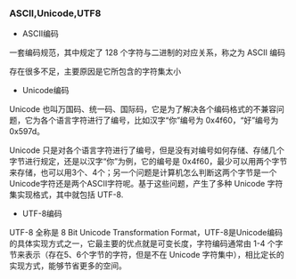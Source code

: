 ### ASCII,Unicode,UTF8

* ASCII编码

一套编码规范，其中规定了 128 个字符与二进制的对应关系，称之为 ASCII 编码

存在很多不足，主要原因是它所包含的字符集太小

* Unicode编码

Unicode 也叫万国码、统一码、国际码，它是为了解决各个编码格式的不兼容问题，它为各个语言字符进行了编号，比如汉字“你”编号为 0x4f60，“好”编号为 0x597d。

Unicode 只是对各个语言字符进行了编号，但是没有对编号如何存储、存储几个字节进行规定，还是以汉字“你”为例，它的编号是 0x4f60，最少可以用两个字节来存储，也可以用3个、4个；另一个问题是计算机怎么判断这两个字节是一个Unicode字符还是两个ASCII字符呢。基于这些问题，产生了多种 Unicode 字符集实现格式，其中就包括 UTF-8.

* UTF-8编码

UTF-8 全称是 8 Bit Unicode Transformation Format，UTF-8是Unicode编码的具体实现方式之一，它最主要的优点就是可变长度，字符编码通常由 1-4 个字节来表示（存在5、6个字节的字符，但是不在 Unicode 字符集中），相比定长的实现方式，能够节省更多的空间。